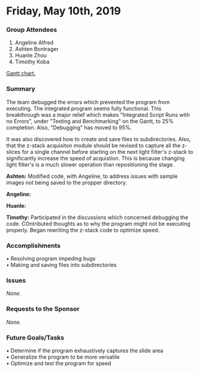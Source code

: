 # Friday, May 10th, 2019

### Group Attendees
1. Angeline Alfred
2. Ashten Bontrager
3. Huanle Zhou
4. Timothy Koba

[Gantt chart.](https://prod.teamgantt.com/gantt/schedule/?ids=1432769&public_keys=M1SEDd8Q6NcE&zoom=d100&font_size=12&estimated_hours=0&assigned_resources=1&percent_complete=1&documents=0&comments=1&col_width=355&hide_header_tabs=0&menu_view=1&resource_filter=1&name_in_bar=0&name_next_to_bar=1&resource_names=1#user=&company=&custom=&date_filter=&hide_completed=false&color_filter=&ids=1432769)

### Summary 
The team debugged the errors which prevented the program from executing. The integrated program seems fully functional. 
This breakthrough was a major relief which makes "Integrated Script Runs with no Errors", under "Testing and Benchmarking" on the Gantt,
to 25% completion. Also, "Debugging" has moved to 95%.

It was also discovered how to create and save files to subdirectories. Also, that the z-stack acquisiton module should be revised
to capture all the z-slices for a single channel before starting on the next light filter's z-stack to significantly increase the speed of
acquistion. This is because changing light filter's is a much slower operation than repositioning the stage.

__Ashten:__ Modified code, with Angeline, to address issues with sample images not being saved to the propper directory. 

__Angeline:__

__Huanle:__

__Timothy:__ Participated in the discussions which concerned debugging the code. COntributed thoughts as to why the program might
not be executing properly. Began rewriting the z-stack code to optimize speed.

### Accomplishments
•	Resolving program impeding bugs \
• Making and saving files into subdirectories

### Issues
_None._

### Requests to the Sponsor
_None._

### Future Goals/Tasks
•	Determine if the program exhaustively captures the slide area \
• Generalize the program to be more versatile \
• Optimize and test the program for speed
